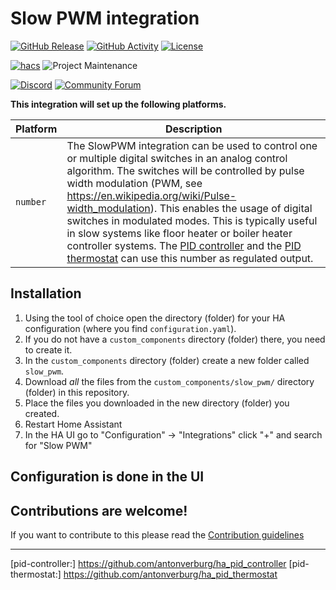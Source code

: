 # Slow PWM integration

[![GitHub Release][releases-shield]][releases]
[![GitHub Activity][commits-shield]][commits]
[![License][license-shield]](LICENSE)

[![hacs][hacsbadge]][hacs]
![Project Maintenance][maintenance-shield]

[![Discord][discord-shield]][discord]
[![Community Forum][forum-shield]][forum]


**This integration will set up the following platforms.**

Platform | Description
-- | --
`number` | The SlowPWM integration can be used to control one or multiple digital switches in an analog control algorithm. The switches will be controlled by pulse width modulation (PWM, see https://en.wikipedia.org/wiki/Pulse-width_modulation). This enables the usage of digital switches in modulated modes. This is typically useful in slow systems like floor heater or boiler heater controller systems. The [PID controller](/integrations/pid_controller) and the [PID thermostat](/integrations/pid_thermostat)  can use this number as regulated output.

## Installation

1. Using the tool of choice open the directory (folder) for your HA configuration (where you find `configuration.yaml`).
1. If you do not have a `custom_components` directory (folder) there, you need to create it.
1. In the `custom_components` directory (folder) create a new folder called `slow_pwm`.
1. Download _all_ the files from the `custom_components/slow_pwm/` directory (folder) in this repository.
1. Place the files you downloaded in the new directory (folder) you created.
1. Restart Home Assistant
1. In the HA UI go to "Configuration" -> "Integrations" click "+" and search for "Slow PWM"

## Configuration is done in the UI

<!---->

## Contributions are welcome!

If you want to contribute to this please read the [Contribution guidelines](CONTRIBUTING.md)

***

[commits-shield]: https://img.shields.io/github/commit-activity/y/antonverburg/ha_slow_pwm.svg?style=for-the-badge
[commits]: https://github.com/antonverburg/ha_slow_pwm/commits/main
[hacs]: https://github.com/hacs/integration
[hacsbadge]: https://img.shields.io/badge/HACS-Custom-orange.svg?style=for-the-badge
[discord]: https://discord.gg/Qa5fW2R
[discord-shield]: https://img.shields.io/discord/330944238910963714.svg?style=for-the-badge
[forum-shield]: https://img.shields.io/badge/community-forum-brightgreen.svg?style=for-the-badge
[forum]: https://community.home-assistant.io/
[license-shield]: https://img.shields.io/github/license/antonverburg/ha_slow_pwm.svg?style=for-the-badge
[maintenance-shield]: https://img.shields.io/badge/maintainer-antonverburg-blue.svg?style=for-the-badge
[releases-shield]: https://img.shields.io/github/release/antonverburg/ha_slow_pwm.svg?style=for-the-badge
[releases]: https://github.com/antonverburg/ha_slow_pwm/releases
[pid-controller:] https://github.com/antonverburg/ha_pid_controller
[pid-thermostat:] https://github.com/antonverburg/ha_pid_thermostat